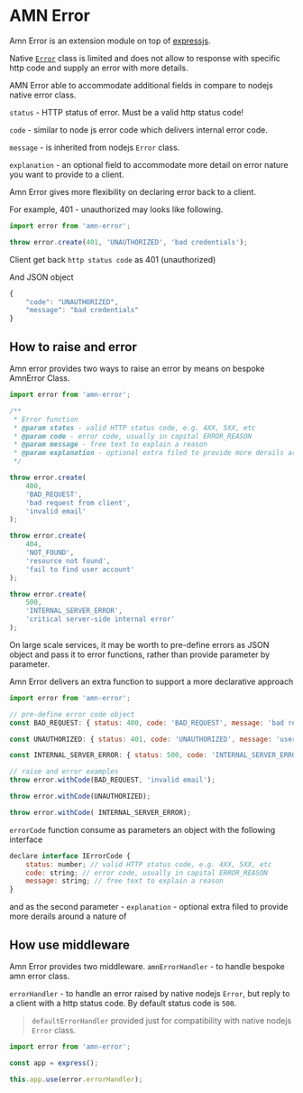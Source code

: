 # AMN Error

Amn Error is an extension module on top of [expressjs](#https://expressjs.com/).

Native [`Error`](#https://nodejs.org/api/errors.html) class is limited and does not allow to response with specific http code and supply an error with more details.

AMN Error able to accommodate additional fields in compare to nodejs native error class.

`status` - HTTP status of error. Must be a valid http status code!

`code` - similar to node js error code which delivers internal error code.

`message` - is inherited from nodejs `Error` class.

`explanation` - an optional field to accommodate more detail on error nature you want to provide to a client.

Amn Error gives more flexibility on declaring error back to a client.

For example, 401 - unauthorized may looks like following.

```javascript
import error from 'amn-error';

throw error.create(401, 'UNAUTHORIZED', 'bad credentials');
```

Client get back `http status code` as 401 (unauthorized)

And JSON object

```javascript
{
    "code": "UNAUTHORIZED",
    "message": "bad credentials"
}
```

## How to raise and error

Amn error provides two ways to raise an error by means on bespoke AmnError Class.

```javascript
import error from 'amn-error';

/**
 * Error function
 * @param status - valid HTTP status code, e.g. 4XX, 5XX, etc
 * @param code - error code, usually in capital ERROR_REASON
 * @param message - free text to explain a reason
 * @param explanation - optional extra filed to provide more derails around a nature of an error
 */

throw error.create(
    400,
    'BAD_REQUEST',
    'bad request from client',
    'invalid email'
);

throw error.create(
    404,
    'NOT_FOUND',
    'resource not found',
    'fail to find user account'
);

throw error.create(
    500,
    'INTERNAL_SERVER_ERROR',
    'critical server-side internal error'
);
```

On large scale services, it may be worth to pre-define errors as JSON object and pass it to error functions, rather than provide parameter by parameter.

Amn Error delivers an extra function to support a more declarative approach

```javascript
import error from 'amn-error';

// pre-define error code object
const BAD_REQUEST: { status: 400, code: 'BAD_REQUEST', message: 'bad request from client' };

const UNAUTHORIZED: { status: 401, code: 'UNAUTHORIZED', message: 'user is not authorized' }

const INTERNAL_SERVER_ERROR: { status: 500, code: 'INTERNAL_SERVER_ERROR', message: 'critical server-side internal error' }

// raise and error examples
throw error.withCode(BAD_REQUEST, 'invalid email');

throw error.withCode(UNAUTHORIZED);

throw error.withCode( INTERNAL_SERVER_ERROR);
```

`errorCode` function consume as parameters an object with the following interface

```javascript
declare interface IErrorCode {
    status: number; // valid HTTP status code, e.g. 4XX, 5XX, etc
    code: string; // error code, usually in capital ERROR_REASON
    message: string; // free text to explain a reason
}
```

and as the second parameter - `explanation` - optional extra filed to provide more derails around a nature of

## How use middleware

Amn Error provides two middleware.
`amnErrorHandler` - to handle bespoke amn error class.

`errorHandler` - to handle an error raised by native nodejs `Error`, but reply to a client with a http status code. By default status code is `500`.

> `defaultErrorHandler` provided just for compatibility with native nodejs `Error` class.

```javascript
import error from 'amn-error';

const app = express();

this.app.use(error.errorHandler);
```
